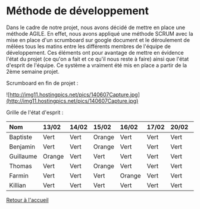 # Méthode de développement #

Dans le cadre de notre projet, nous avons décidé de mettre en place une méthode AGILE. En effet, nous avons appliqué une méthode SCRUM avec la mise en place d'un scrumboard sur google document et le déroulement de mêlées tous les matins entre les différents membres de l'équipe de développement. Ces éléments ont pour avantage de mettre en évidence l'état du projet (ce qu'on a fait et ce qu'il nous reste à faire) ainsi que l'état d'esprit de l'équipe. Ce système a vraiment été mis en place a partir de la 2ème semaine projet.


Scrumboard en fin de projet :

![http://img11.hostingpics.net/pics/140607Capture.jpg](http://img11.hostingpics.net/pics/140607Capture.jpg)

Grille de l'état d'esprit :

| Nom | 13/02 | 14/02 | 15/02 | 16/02 | 17/02 | 20/02 | 21/02 |
|:----|:------|:------|:------|:------|:------|:------|:------|
| Baptiste | Vert | Vert | Orange | Vert | Vert | Vert | Vert |
| Benjamin | Vert | Vert | Orange | Vert | Vert | Vert | Vert |
| Guillaume | Orange | Vert | Vert | Vert | Vert | Vert | Vert |
| Thomas | Vert | Vert | Orange | Vert | Vert | Vert | Orange |
| Farmin | Vert | Vert | Vert | Orange | Vert | Vert | Vert |
| Killian | Vert | Vert | Vert | Vert | Vert | Vert | Orange |

[Retour à l'accueil](http://code.google.com/p/mitic-projet-2/wiki/accueil)